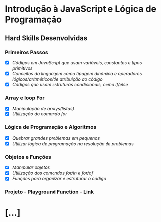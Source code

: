 # Introdução à JavaScript e Lógica de Programação

## Hard Skills Desenvolvidas

### Primeiros Passos

- [X] _Códigos em JavaScript que usam variáveis, constantes e tipos primitivos_
- [X] _Conceitos da linguagem como tipagem dinâmica e operadores lógicos/aritméticos/de atribuição ao código_
- [X] _Códigos que usam estruturas condicionais, como if/else_

### Array e loop For

- [X] _Manipulação de arrays(listas)_
- [X] _Utilização do comando for_

### Lógica de Programação e Algoritmos

- [X] _Quebrar grandes problemas em pequenos_
- [X] _Utilizar lógica de programação na resolução de problemas_

### Objetos e Funções

- [X] _Manipular objetos_
- [X] _Utilização dos comandos for/in e  for/of_
- [X] _Funções para organizar e estruturar o código_

### Projeto - Playground Function - Link

# [...]